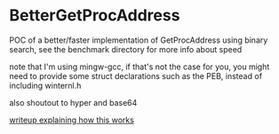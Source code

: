 # BetterGetProcAddress
POC of a better/faster implementation of GetProcAddress using binary search, see the benchmark directory for more info about speed

note that I'm using mingw-gcc, if that's not the case for you, you might need to provide some struct declarations such as the PEB, instead of including winternl.h

also shoutout to hyper and base64

[writeup explaining how this works](https://phasetw0.com/windows-internals/optimizing_function_resolving/)
